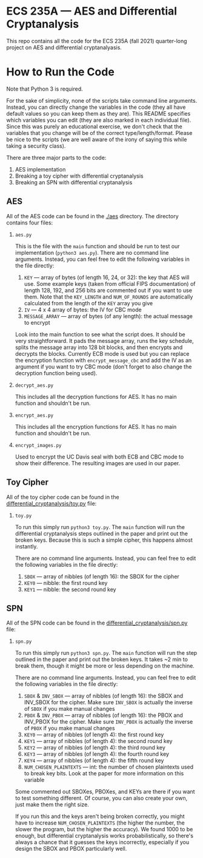 # ECS 235A — AES and Differential Cryptanalysis
This repo contains all the code for the ECS 235A (fall 2021) quarter-long project on AES and differential cryptanalyasis.

# How to Run the Code
Note that Python 3 is required.

For the sake of simplicity, none of the scripts take command line arguments. Instead, you can directly change the variables in the code (they all have default values so you can keep them as they are). This README specifies which variables you can edit (they are also marked in each individual file). Since this was purely an educational exercise, we don't check that the variables that you change will be of the correct type/length/format. Please be nice to the scripts (we are well aware of the irony of saying this while taking a security class).

There are three major parts to the code:
1. AES implementation
2. Breaking a toy cipher with differential cryptanalysis
3. Breaking an SPN with differential cryptanalysis

## AES
All of the AES code can be found in the [./aes](aes) directory. The directory contains four files:

1. `aes.py`

    This is the file with the `main` function and should be run to test our implementation (`python3 aes.py`). There are no command line arguments. Instead, you can feel free to edit the following variables in the file directly:
    1. `KEY` — array of bytes (of length 16, 24, or 32): the key that AES will use. Some example keys (taken from official FIPS documentation) of length 128, 192, and 256 bits are commented out if you want to use them. Note that the `KEY_LENGTH` and `NUM_OF_ROUNDS` are automatically calculated from the length of the `KEY` array you give
    2. `IV` — 4 x 4 array of bytes: the IV for CBC mode
    3. `MESSAGE_ARRAY` — array of bytes (of any length): the actual message to encrypt

    Look into the main function to see what the script does. It should be very straightforward. It pads the message array, runs the key schedule, splits the message array into 128 bit blocks, and then encrypts and decrypts the blocks. Currently ECB mode is used but you can replace the encryption function with `encrypt_message_cbc` and add the IV as an argument if you want to try CBC mode (don't forget to also change the decryption function being used).

2. `decrypt_aes.py`

    This includes all the decryption functions for AES. It has no main function and shouldn't be run.

3. `encrypt_aes.py`

    This includes all the encryption functions for AES. It has no main function and shouldn't be run.

4. `encrypt_images.py`

    Used to encrypt the UC Davis seal with both ECB and CBC mode to show their difference. The resulting images are used in our paper.

## Toy Cipher
All of the toy cipher code can be found in the [differential_cryptanalysis/toy.py](./differential_cryptanalysis/toy.py) file:

1. `toy.py`

    To run this simply run `python3 toy.py`. The `main` function will run the differential cryptanalysis steps outlined in the paper and print out the broken keys. Because this is such a simple cipher, this happens almost instantly.

    There are no command line arguments. Instead, you can feel free to edit the following variables in the file directly:
    1. `SBOX` — array of nibbles (of length 16): the SBOX for the cipher
    2. `KEY0` — nibble: the first round key
    3. `KEY1` — nibble: the second round key

## SPN
All of the SPN code can be found in the [differential_cryptanalysis/spn.py](./differential_cryptanalysis/spn.py) file:

1. `spn.py`

    To run this simply run `python3 spn.py`. The `main` function will run the step outlined in the paper and print out the broken keys. It takes ~2 min to break them, though it might be more or less depending on the machine.

    There are no command line arguments. Instead, you can feel free to edit the following variables in the file directly:
    1. `SBOX` & `INV_SBOX` — array of nibbles (of length 16): the SBOX and INV_SBOX for the cipher. Make sure `INV_SBOX` is actually the inverse of `SBOX` if you make manual changes
    2. `PBOX` & `INV_PBOX` — array of nibbles (of length 16): the PBOX and INV_PBOX for the cipher. Make sure `INV_PBOX` is actually the inverse of `PBOX` if you make manual changes
    3. `KEY0` — array of nibbles (of length 4): the first round key
    4. `KEY1` — array of nibbles (of length 4): the second round key
    5. `KEY2` — array of nibbles (of length 4): the third round key
    6. `KEY3` — array of nibbles (of length 4): the fourth round key
    7. `KEY4` — array of nibbles (of length 4): the fifth round key
    8. `NUM_CHOSEN_PLAINTEXTS` — int: the number of chosen plaintexts used to break key bits. Look at the paper for more information on this variable

    Some commented out SBOXes, PBOXes, and KEYs are there if you want to test something different. Of course, you can also create your own, just make them the right size.

    If you run this and the keys aren't being broken correctly, you might have to increase `NUM_CHOSEN_PLAINTEXTS` (the higher the number, the slower the program, but the higher the accuracy). We found 1000 to be enough, but differential cryptanalysis works probabilistically, so there's always a chance that it guesses the keys incorrectly, especially if you design the SBOX and PBOX particularly well.
